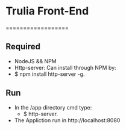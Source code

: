 # Trulia Front-End
==================


## Required
  - NodeJS && NPM
  - Http-server: Can install through NPM by:
   -  $ npm install http-server -g.
## Run
  - In the /app directory cmd type:
      - $ http-server.
  - The Appliction run in http://localhost:8080
  
